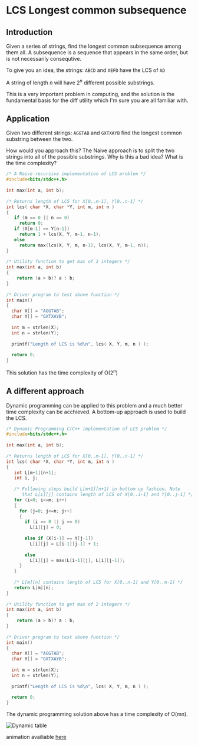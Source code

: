 <h1>LCS Longest common subsequence</h1>

## Introduction
Given a series of strings, find the longest common subsequence among them all. A subsequence is a sequence that appears in the same order, but is not necessarily consequtive.

To give you an idea, the strings: `ABCD` and `AEFD` have the LCS of `AD` 

A string of length *n* will have 2<sup>*n*</sup> different possible substrings.

This is a very important problem in computing, and the solution is the fundamental basis for the diff utility which I'm sure you are all familiar with.

## Application

Given two different strings: `AGGTAB` and `GXTXAYB` find the longest common substring between the two.

How would you approach this? The Naive approach is to split the two strings into all of the possible substrings.
Why is this a bad idea? What is the time complexity?

```c++
/* A Naive recursive implementation of LCS problem */
#include<bits/stdc++.h>
 
int max(int a, int b);
 
/* Returns length of LCS for X[0..m-1], Y[0..n-1] */
int lcs( char *X, char *Y, int m, int n )
{
   if (m == 0 || n == 0)
     return 0;
   if (X[m-1] == Y[n-1])
     return 1 + lcs(X, Y, m-1, n-1);
   else
     return max(lcs(X, Y, m, n-1), lcs(X, Y, m-1, n));
}
 
/* Utility function to get max of 2 integers */
int max(int a, int b)
{
    return (a > b)? a : b;
}
 
/* Driver program to test above function */
int main()
{
  char X[] = "AGGTAB";
  char Y[] = "GXTXAYB";
 
  int m = strlen(X);
  int n = strlen(Y);
 
  printf("Length of LCS is %d\n", lcs( X, Y, m, n ) );
 
  return 0;
}
```

This solution has the time complexity of O(2<sup>*n*</sup>)

## A different approach

Dynamic programming can be applied to this problem and a much better time complexity can be acchieved. A bottom-up approach is used to build the LCS.

```c++
/* Dynamic Programming C/C++ implementation of LCS problem */
#include<bits/stdc++.h>
  
int max(int a, int b);
  
/* Returns length of LCS for X[0..m-1], Y[0..n-1] */
int lcs( char *X, char *Y, int m, int n )
{
   int L[m+1][n+1];
   int i, j;
  
   /* Following steps build L[m+1][n+1] in bottom up fashion. Note 
      that L[i][j] contains length of LCS of X[0..i-1] and Y[0..j-1] */
   for (i=0; i<=m; i++)
   {
     for (j=0; j<=n; j++)
     {
       if (i == 0 || j == 0)
         L[i][j] = 0;
  
       else if (X[i-1] == Y[j-1])
         L[i][j] = L[i-1][j-1] + 1;
  
       else
         L[i][j] = max(L[i-1][j], L[i][j-1]);
     }
   }
    
   /* L[m][n] contains length of LCS for X[0..n-1] and Y[0..m-1] */
   return L[m][n];
}
  
/* Utility function to get max of 2 integers */
int max(int a, int b)
{
    return (a > b)? a : b;
}
  
/* Driver program to test above function */
int main()
{
  char X[] = "AGGTAB";
  char Y[] = "GXTXAYB";
  
  int m = strlen(X);
  int n = strlen(Y);
  
  printf("Length of LCS is %d\n", lcs( X, Y, m, n ) );
 
  return 0;
}
```
The dynamic programming solution above has a time complexity of O(mn).

![Dynamic table](https://github.com/matthewpdias/ACM_stuff/blob/master/Screen%20Shot%202016-10-26%20at%209.12.30%20PM.png)

animation availiable [here](https://www.cs.usfca.edu/~galles/visualization/DPLCS.html)
